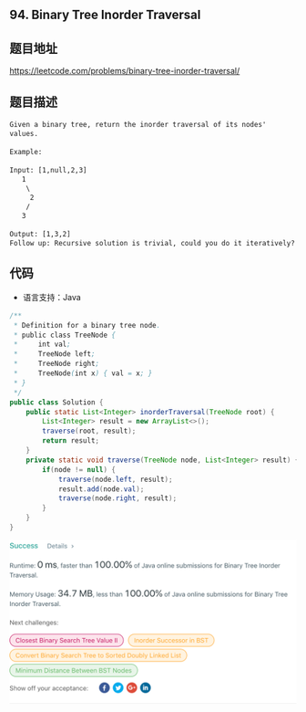 ## 94. Binary Tree Inorder Traversal

## 题目地址
https://leetcode.com/problems/binary-tree-inorder-traversal/

## 题目描述
```
Given a binary tree, return the inorder traversal of its nodes' values.

Example:

Input: [1,null,2,3]
   1
    \
     2
    /
   3

Output: [1,3,2]
Follow up: Recursive solution is trivial, could you do it iteratively?
```


## 代码
* 语言支持：Java

```java
/**
 * Definition for a binary tree node.
 * public class TreeNode {
 *     int val;
 *     TreeNode left;
 *     TreeNode right;
 *     TreeNode(int x) { val = x; }
 * }
 */
public class Solution {
    public static List<Integer> inorderTraversal(TreeNode root) {
        List<Integer> result = new ArrayList<>();
        traverse(root, result);
        return result;
    }
	private static void traverse(TreeNode node, List<Integer> result) {
		if(node != null) {
			traverse(node.left, result);
			result.add(node.val);
			traverse(node.right, result);
		}
	}
}
```
![](../../static-file/problems/leetcode.com_problems_binary-tree-inorder-traversal_submissions_.png)
